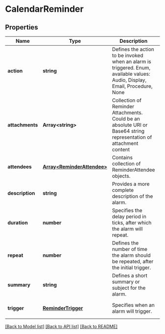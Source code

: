 
# CalendarReminder

## Properties
Name | Type | Description | Notes
------------ | ------------- | ------------- | -------------
**action** | **string** | Defines the action to be invoked when an alarm is triggered. Enum, available values: Audio, Display, Email, Procedure, None | [default to undefined]
**attachments** | **Array&lt;string&gt;** | Collection of Reminder Attachments. Could be an absolute URI or Base64 string representation of attachment content              | [optional] [default to undefined]
**attendees** | [**Array&lt;ReminderAttendee&gt;**](ReminderAttendee.md) | Contains collection of ReminderAttendee objects.              | [optional] [default to undefined]
**description** | **string** | Provides a more complete description of the alarm. | [optional] [default to undefined]
**duration** | **number** | Specifies the delay period in ticks, after which the alarm will repeat.              | [optional] [default to undefined]
**repeat** | **number** | Defines the number of time the alarm should be repeated, after the initial trigger.              | [default to undefined]
**summary** | **string** | Defines a short summary or subject for the alarm. | [optional] [default to undefined]
**trigger** | [**ReminderTrigger**](ReminderTrigger.md) | Specifies when an alarm will trigger. | [optional] [default to undefined]



[[Back to Model list]](README.md#documentation-for-models) [[Back to API list]](README.md#documentation-for-api-endpoints) [[Back to README]](README.md)
